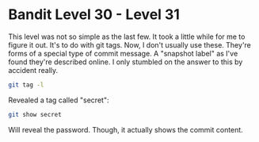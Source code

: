 # Bandit Level 30 - Level 31

This level was not so simple as the last few. It took a little while for me
to figure it out. It's to do with git tags. Now, I don't usually use these. 
They're forms of a special type of commit message. A "snapshot label"  as I've found they're
described online. I only stumbled on the answer to this by accident really. 

```bash
git tag -l
```

Revealed a tag called "secret":

```bash
git show secret
```

Will reveal the password. Though, it actually shows the commit content.
